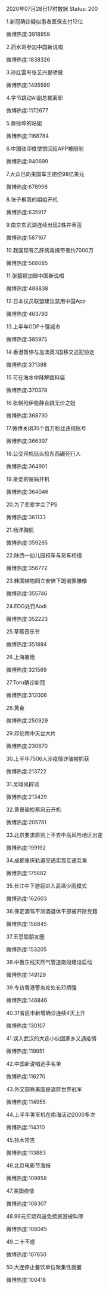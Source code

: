 2020年07月28日17时数据
Status: 200

1.新冠确诊疑似患者医保支付12亿

微博热度:3918959

2.药水哥参加中国新说唱

微博热度:1838326

3.孙红雷夸张艺兴是骄傲

微博热度:1495599

4.字节跳动AI副总裁离职

微博热度:1172677

5.蔡徐坤的站姐

微博热度:1168784

6.中国驻印度使馆回应APP被限制

微博热度:940699

7.大众已向美国车主赔偿98亿美元

微博热度:678998

8.张子枫我的姐姐开机

微博热度:635917

9.南京玄武湖连续出现2株并蒂莲

微博热度:587167

10.我国现有乙肝病毒携带者约7000万

微博热度:568085

11.张靓颖加盟中国新说唱

微博热度:488838

12.日本议员联盟建议禁用中国App

微博热度:463793

13.上半年GDP十强城市

微博热度:385975

14.香港暂停与加澳英3国移交逃犯协定

微博热度:371398

15.可在海水中降解塑料袋

微博热度:370378

16.张朝阳伊能静合跳无价之姐

微博热度:368730

17.微博关闭35个百万粉丝违规账号

微博热度:366397

18.公交司机低头捡东西碾死行人

微博热度:364901

19.亲爱的爸妈开机

微博热度:364046

20.为了恋爱学会了PS

微博热度:361133

21.杨洋胸肌

微博热度:359285

22.陕西一幼儿园校车与货车相撞

微博热度:356772

23.韩国植物园立安倍下跪谢罪雕像

微博热度:355746

24.EDG处罚Aodi

微博热度:352223

25.草莓音乐节

微博热度:351894

26.上海暴雨

微博热度:321569

27.Toru确诊新冠

微博热度:312006

28.黄金

微博热度:250929

29.邓伦雨中天台大片

微博热度:230670

30.上半年7506人涉疫情诈骗被抓获

微博热度:213722

31.吴翊凤辟谣

微博热度:213429

32.黄景瑜检察风云开机

微博热度:205781

33.北京要求原则上不去中高风险地区出差

微博热度:199192

34.成都重庆轨道交通实现互通互乘

微博热度:175882

35.长江中下游将进入高温少雨模式

微博热度:162603

36.保定酒驾不测酒退休干部被开除党籍

微博热度:156845

37.王思聪朋友圈

微博热度:153205

38.中俄东线天然气管道南段建设启动

微博热度:149129

39.专访香港警务处处长邓炳强

微博热度:146846

40.31省区市新增确诊连续4天上升

微博热度:130107

41.误入武汉的大连小伙回家乡又遇疫情

微博热度:119951

42.中国新说唱选手名单

微博热度:116270

43.外交部称美国是退群世界冠军

微博热度:114955

44.上半年美军机在南海活动2000多次

微博热度:114310

45.铃木常吉

微博热度:113883

46.北京电影节海报

微博热度:109858

47.美国疫情

微博热度:108307

48.99元买烧鸡送免费旅游被叫停

微博热度:108045

49.二十不惑

微博热度:107650

50.大连停止餐饮单位聚集性就餐

微博热度:100418

